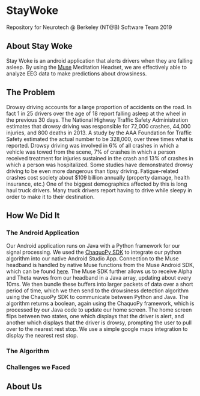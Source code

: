 # StayWoke
Repository for Neurotech @ Berkeley (NT@B) Software Team 2019

## About Stay Woke
Stay Woke is an android application that alerts drivers when they are falling asleep. By using the [Muse](https://choosemuse.com/) Meditation Headset, we are effectively able to analyze EEG data to make predictions about drowsiness. 

## The Problem

Drowsy driving accounts for a large proportion of accidents on the road. In fact 1 in 25 drivers over the age of 18 report falling asleep at the wheel in the previous 30 days. The National Highway Traffic Safety Administration estimates that drowsy driving was responsible for 72,000 crashes, 44,000 injuries, and 800 deaths in 2013. A study by the AAA Foundation for Traffic Safety estimated the actual number to be 328,000, over three times what is reported. Drowsy driving was involved in 6\% of all crashes in which a vehicle was towed from the scene, 7\% of crashes in which a person received treatment for injuries sustained in the crash and 13\% of crashes in which a person was hospitalized. Some studies have demonstrated drowsy driving to be even more dangerous than tipsy driving. Fatigue-related crashes cost society about \$109 billion annually (property damage, health insurance, etc.) One of the biggest demographics affected by this is long haul truck drivers. Many truck drivers report having to drive while sleepy in order to make it to their destination. 

## How We Did It

### The Android Application

Our Android application runs on Java with a Python framework for our signal processing. We used the [ChaquoPy SDK](https://chaquo.com/chaquopy/) to integrate our python algorithm into our native Android Studio App. Connection to the Muse headband is handled by native Muse functions from the Muse Android SDK, which can be found [here](http://developer.choosemuse.com/sdk/android/making-your-own-application). The Muse SDK further allows us to receive Alpha and Theta waves from our headband in a Java array, updating about every 10ms. We then bundle these buffers into larger packets of data over a short period of time, which we then send to the drowsiness detection algorithm using the ChaquoPy SDK to communicate between Python and Java. The algorithm returns a boolean, again using the ChaquoPy framework, which is processed by our Java code to update our home screen. The home screen flips between two states, one which displays that the driver is alert, and another which displays that the driver is drowsy, prompting the user to pull over to the nearest rest stop. We use a simple google maps integration to display the nearest rest stop.

### The Algorithm

### Challenges we Faced

## About Us

